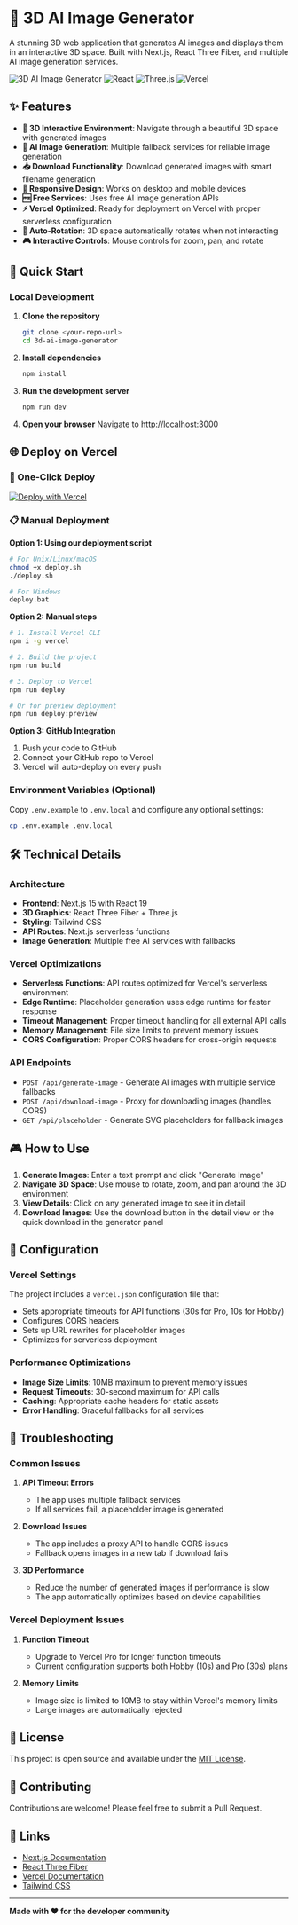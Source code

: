 # 🎨 3D AI Image Generator

A stunning 3D web application that generates AI images and displays them in an interactive 3D space. Built with Next.js, React Three Fiber, and multiple AI image generation services.

![3D AI Image Generator](https://img.shields.io/badge/Next.js-15-black?style=for-the-badge&logo=next.js)
![React](https://img.shields.io/badge/React-19-blue?style=for-the-badge&logo=react)
![Three.js](https://img.shields.io/badge/Three.js-Latest-green?style=for-the-badge&logo=three.js)
![Vercel](https://img.shields.io/badge/Vercel-Ready-black?style=for-the-badge&logo=vercel)

## ✨ Features

- **🎯 3D Interactive Environment**: Navigate through a beautiful 3D space with generated images
- **🤖 AI Image Generation**: Multiple fallback services for reliable image generation
- **📥 Download Functionality**: Download generated images with smart filename generation
- **📱 Responsive Design**: Works on desktop and mobile devices
- **🆓 Free Services**: Uses free AI image generation APIs
- **⚡ Vercel Optimized**: Ready for deployment on Vercel with proper serverless configuration
- **🔄 Auto-Rotation**: 3D space automatically rotates when not interacting
- **🎮 Interactive Controls**: Mouse controls for zoom, pan, and rotate

## 🚀 Quick Start

### Local Development

1. **Clone the repository**
   ```bash
   git clone <your-repo-url>
   cd 3d-ai-image-generator
   ```

2. **Install dependencies**
   ```bash
   npm install
   ```

3. **Run the development server**
   ```bash
   npm run dev
   ```

4. **Open your browser**
   Navigate to [http://localhost:3000](http://localhost:3000)

## 🌐 Deploy on Vercel

### 🚀 One-Click Deploy
[![Deploy with Vercel](https://vercel.com/button)](https://vercel.com/new/clone?repository-url=https://github.com/yourusername/3d-ai-image-generator)

### 📋 Manual Deployment

**Option 1: Using our deployment script**
```bash
# For Unix/Linux/macOS
chmod +x deploy.sh
./deploy.sh

# For Windows
deploy.bat
```

**Option 2: Manual steps**
```bash
# 1. Install Vercel CLI
npm i -g vercel

# 2. Build the project
npm run build

# 3. Deploy to Vercel
npm run deploy

# Or for preview deployment
npm run deploy:preview
```

**Option 3: GitHub Integration**
1. Push your code to GitHub
2. Connect your GitHub repo to Vercel
3. Vercel will auto-deploy on every push

### Environment Variables (Optional)

Copy `.env.example` to `.env.local` and configure any optional settings:

```bash
cp .env.example .env.local
```

## 🛠️ Technical Details

### Architecture

- **Frontend**: Next.js 15 with React 19
- **3D Graphics**: React Three Fiber + Three.js
- **Styling**: Tailwind CSS
- **API Routes**: Next.js serverless functions
- **Image Generation**: Multiple free AI services with fallbacks

### Vercel Optimizations

- **Serverless Functions**: API routes optimized for Vercel's serverless environment
- **Edge Runtime**: Placeholder generation uses edge runtime for faster response
- **Timeout Management**: Proper timeout handling for all external API calls
- **Memory Management**: File size limits to prevent memory issues
- **CORS Configuration**: Proper CORS headers for cross-origin requests

### API Endpoints

- `POST /api/generate-image` - Generate AI images with multiple service fallbacks
- `POST /api/download-image` - Proxy for downloading images (handles CORS)
- `GET /api/placeholder` - Generate SVG placeholders for fallback images

## 🎮 How to Use

1. **Generate Images**: Enter a text prompt and click "Generate Image"
2. **Navigate 3D Space**: Use mouse to rotate, zoom, and pan around the 3D environment
3. **View Details**: Click on any generated image to see it in detail
4. **Download Images**: Use the download button in the detail view or the quick download in the generator panel

## 🔧 Configuration

### Vercel Settings

The project includes a `vercel.json` configuration file that:
- Sets appropriate timeouts for API functions (30s for Pro, 10s for Hobby)
- Configures CORS headers
- Sets up URL rewrites for placeholder images
- Optimizes for serverless deployment

### Performance Optimizations

- **Image Size Limits**: 10MB maximum to prevent memory issues
- **Request Timeouts**: 30-second maximum for API calls
- **Caching**: Appropriate cache headers for static assets
- **Error Handling**: Graceful fallbacks for all services

## 🐛 Troubleshooting

### Common Issues

1. **API Timeout Errors**
   - The app uses multiple fallback services
   - If all services fail, a placeholder image is generated

2. **Download Issues**
   - The app includes a proxy API to handle CORS issues
   - Fallback opens images in a new tab if download fails

3. **3D Performance**
   - Reduce the number of generated images if performance is slow
   - The app automatically optimizes based on device capabilities

### Vercel Deployment Issues

1. **Function Timeout**
   - Upgrade to Vercel Pro for longer function timeouts
   - Current configuration supports both Hobby (10s) and Pro (30s) plans

2. **Memory Limits**
   - Image size is limited to 10MB to stay within Vercel's memory limits
   - Large images are automatically rejected

## 📝 License

This project is open source and available under the [MIT License](LICENSE).

## 🤝 Contributing

Contributions are welcome! Please feel free to submit a Pull Request.

## 🔗 Links

- [Next.js Documentation](https://nextjs.org/docs)
- [React Three Fiber](https://docs.pmnd.rs/react-three-fiber)
- [Vercel Documentation](https://vercel.com/docs)
- [Tailwind CSS](https://tailwindcss.com/docs)

---

**Made with ❤️ for the developer community**
